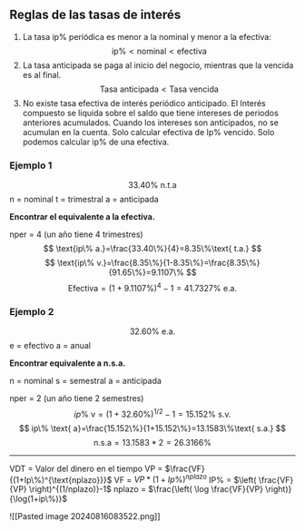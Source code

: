 ## Reglas de las tasas de interés
1. La tasa ip% periódica es menor a la nominal y menor a la efectiva:
$$
\text{ip}\%<\text{nominal}<\text{efectiva}
$$
2. La tasa anticipada se paga al inicio del negocio, mientras que la vencida es al final.
$$
\text{Tasa anticipada}<\text{Tasa vencida}
$$
3. No existe tasa efectiva de interés periódico anticipado. El Interés compuesto se liquida sobre el saldo que tiene intereses de periodos anteriores acumulados. Cuando los intereses son anticipados, no se acumulan en la cuenta. Solo calcular efectiva de Ip% vencido. Solo podemos calcular ip% de una efectiva.

### Ejemplo 1
$$
33.40\% \text{ n.t.a}
$$
n = nominal
t = trimestral
a = anticipada

**Encontrar el equivalente a la efectiva.**

nper = 4 (un año tiene 4 trimestres)
$$
\text{ip\% a.}=\frac{33.40\%}{4}=8.35\%\text{ t.a.}
$$
$$
\text{ip\% v.}=\frac{8.35\%}{1-8.35\%}=\frac{8.35\%}{91.65\%}=9.1107\%
$$
$$
\text{Efectiva}=(1+9.1107\%)^{4}-1=41.7327\%\text{ e.a.}
$$
### Ejemplo 2
$$
32.60\%\text{ e.a.}
$$
e = efectivo
a = anual

**Encontrar equivalente a n.s.a.**

n = nominal
s = semestral
a = anticipada

nper = 2 (un año tiene 2 semestres)
$$
ip\% \text{ v}=(1+32.60\%)^{1/2}-1=15.152\%\text{ s.v.}
$$
$$
ip\% \text{ a}=\frac{15.152\%}{1+15.152\%}=13.1583\%\text{ s.a.}
$$
$$
\text{n.s.a}=13.1583*2=26.3166\%
$$
___
VDT = Valor del dinero en el tiempo
VP = $\frac{VF}{(1+Ip\%)^{\text{nplazo}}}$
VF = $VP*(1+Ip\%)^{nplazo}$
IP% = $\left( \frac{VF}{VP} \right)^{(1/nplazo)}-1$
nplazo = $\frac{\left( \log \frac{VF}{VP} \right)}{\log(1+ip\%)}$

![[Pasted image 20240816083522.png]]


